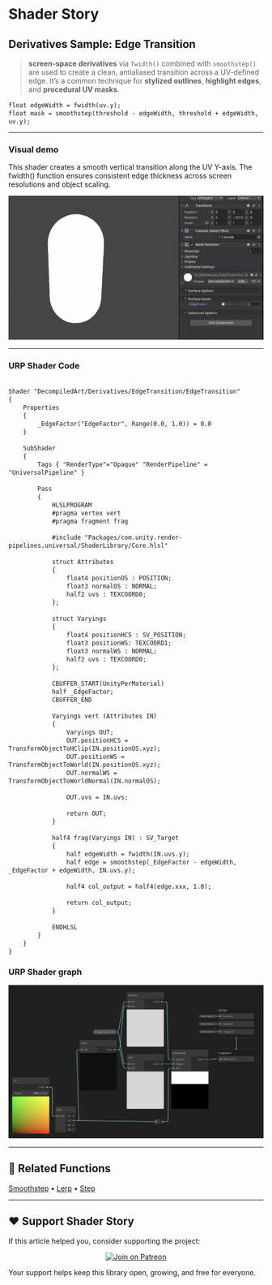 # Shader Story

## Derivatives Sample: Edge Transition

>  **screen-space derivatives** via `fwidth()` combined with `smoothstep()` are used to create a clean, antialiased transition across a UV-defined edge.
> It’s a common technique for **stylized outlines**, **highlight edges**, and **procedural UV masks**.

```hlsl
float edgeWidth = fwidth(uv.y);
float mask = smoothstep(threshold - edgeWidth, threshold + edgeWidth, uv.y);
```
---

### Visual demo
This shader creates a smooth vertical transition along the UV Y-axis. The fwidth() function ensures consistent edge thickness across screen resolutions and object scaling.

<p align="center">
<img src="https://github.com/DeGGeD/ShaderStory/blob/main/Resources/Images/Chapters/Derivatives/DA_Derivatives_EdgeTransition_Demo_01.gif" alt="Shader Story: Derivatives - EdgeTransition" title="Shader Story: Derivatives - EdgeTransition">
</p>

---
### URP Shader Code

```hlsl

Shader "DecompiledArt/Derivatives/EdgeTransition/EdgeTransition"
{
    Properties
    {
        _EdgeFactor("EdgeFactor", Range(0.0, 1.0)) = 0.0
    }

    SubShader
    {
        Tags { "RenderType"="Opaque" "RenderPipeline" = "UniversalPipeline" }

        Pass
        {
            HLSLPROGRAM
            #pragma vertex vert
            #pragma fragment frag

            #include "Packages/com.unity.render-pipelines.universal/ShaderLibrary/Core.hlsl"

            struct Attributes
            {
                float4 positionOS : POSITION;
                float3 normalOS : NORMAL;
                half2 uvs : TEXCOORD0;
            };

            struct Varyings
            {
                float4 positionHCS : SV_POSITION;
                float3 positionWS: TEXCOORD1;
                float3 normalWS : NORMAL;
                half2 uvs : TEXCOORD0;
            };

            CBUFFER_START(UnityPerMaterial)
            half _EdgeFactor;
            CBUFFER_END

            Varyings vert (Attributes IN)
            {
                Varyings OUT;
                OUT.positionHCS = TransformObjectToHClip(IN.positionOS.xyz);
                OUT.positionWS = TransformObjectToWorld(IN.positionOS.xyz);
                OUT.normalWS = TransformObjectToWorldNormal(IN.normalOS);

                OUT.uvs = IN.uvs;
                
                return OUT;
            }

            half4 frag(Varyings IN) : SV_Target
            {
                half edgeWidth = fwidth(IN.uvs.y);
                half edge = smoothstep(_EdgeFactor - edgeWidth, _EdgeFactor + edgeWidth, IN.uvs.y);
                
                half4 col_output = half4(edge.xxx, 1.0);

                return col_output;
            }

            ENDHLSL
        }
    }
}

```

### URP Shader graph
<p align="center">
<img src="https://github.com/DeGGeD/ShaderStory/blob/main/Resources/Images/Chapters/Derivatives/DA_Derivatives_EdgeTransition_Graph_01.png" alt="Shader Story: Derivatives - EdgeTransition" title="Shader Story: Derivatives - EdgeTransition">
</p>

---

## 🔗 Related Functions

[Smoothstep](https://github.com/DeGGeD/ShaderStory/blob/main/Chapters/CommonFunctions/Smoothstep.md) • [Lerp](https://github.com/DeGGeD/ShaderStory/blob/main/Chapters/CommonFunctions/Lerp.md) • [Step](https://github.com/DeGGeD/ShaderStory/blob/main/Chapters/CommonFunctions/Step.md)

---

## ❤️ Support Shader Story

If this article helped you, consider supporting the project:

<p align="center">
  <a href="https://www.patreon.com/decompiled_art" target="_blank">
    <img src="https://img.shields.io/badge/Join%20on%20Patreon-%20Exclusive%20Updates%20%26%20Community-orange?style=for-the-badge&logo=patreon" alt="Join on Patreon">
  </a>
</p>

Your support helps keep this library open, growing, and free for everyone.
